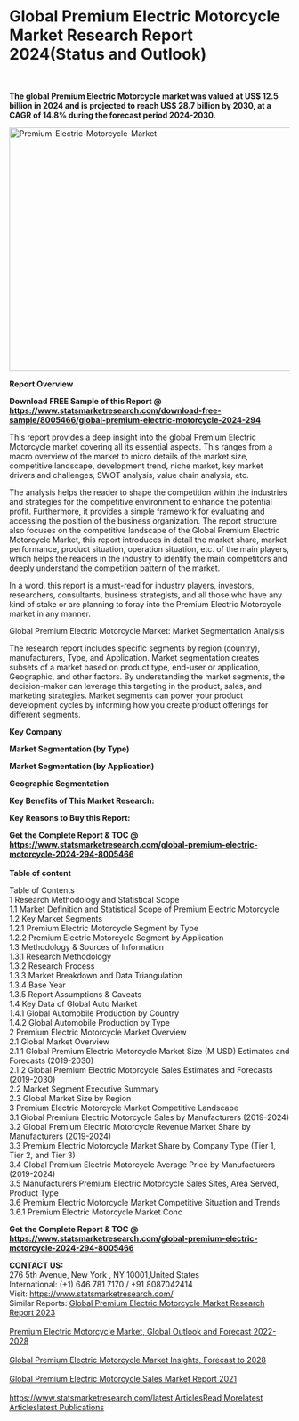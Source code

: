 <h1>Global Premium Electric Motorcycle Market Research Report 2024(Status and Outlook)</h1><br/><p><strong>The global Premium Electric Motorcycle market was valued at US$ 12.5 billion in 2024 and is projected to reach US$ 28.7 billion by 2030, at a <strong>CAGR</strong> of 14.8% during the forecast period 2024-2030.</strong></p><p><img alt="Premium-Electric-Motorcycle-Market" src="https://www.grandresearchstore.com/assets/report-images/Premium_Electric_Motorcycle_Market.png" style="height:438px; width:730px"></p><p><strong>Report Overview</strong></p><p><strong>Download FREE Sample of this Report @ <a href="https://www.statsmarketresearch.com/download-free-sample/8005466/global-premium-electric-motorcycle-2024-294">https://www.statsmarketresearch.com/download-free-sample/8005466/global-premium-electric-motorcycle-2024-294</a></strong></p><p>This report provides a deep insight into the global Premium Electric Motorcycle market covering all its essential aspects. This ranges from a macro overview of the market to micro details of the market size, competitive landscape, development trend, niche market, key market drivers and challenges, SWOT analysis, value chain analysis, etc.</p><p>The analysis helps the reader to shape the competition within the industries and strategies for the competitive environment to enhance the potential profit. Furthermore, it provides a simple framework for evaluating and accessing the position of the business organization. The report structure also focuses on the competitive landscape of the Global Premium Electric Motorcycle Market, this report introduces in detail the market share, market performance, product situation, operation situation, etc. of the main players, which helps the readers in the industry to identify the main competitors and deeply understand the competition pattern of the market.</p><p>In a word, this report is a must-read for industry players, investors, researchers, consultants, business strategists, and all those who have any kind of stake or are planning to foray into the Premium Electric Motorcycle market in any manner.</p><p>Global Premium Electric Motorcycle Market: Market Segmentation Analysis</p><p>The research report includes specific segments by region (country), manufacturers, Type, and Application. Market segmentation creates subsets of a market based on product type, end-user or application, Geographic, and other factors. By understanding the market segments, the decision-maker can leverage this targeting in the product, sales, and marketing strategies. Market segments can power your product development cycles by informing how you create product offerings for different segments.</p><p><strong>Key Company</strong></p><p><strong>Market Segmentation (by Type)</strong></p><p><strong>Market Segmentation (<strong>by Application</strong>)</strong></p><p><strong>Geographic Segmentation</strong></p><p><strong>Key Benefits of This Market Research:</strong></p><p><strong>Key <strong>Reasons to Buy</strong> this Report:</strong></p><div><b>Get the Complete Report & TOC @ <a href="https://www.statsmarketresearch.com/global-premium-electric-motorcycle-2024-294-8005466">https://www.statsmarketresearch.com/global-premium-electric-motorcycle-2024-294-8005466</a></b></div><br><b>Table of content</b><p>Table of Contents<br />1 Research Methodology and Statistical Scope<br />1.1 Market Definition and Statistical Scope of Premium Electric Motorcycle<br />1.2 Key Market Segments<br />1.2.1 Premium Electric Motorcycle Segment by Type<br />1.2.2 Premium Electric Motorcycle Segment by Application<br />1.3 Methodology & Sources of Information<br />1.3.1 Research Methodology<br />1.3.2 Research Process<br />1.3.3 Market Breakdown and Data Triangulation<br />1.3.4 Base Year<br />1.3.5 Report Assumptions & Caveats<br />1.4 Key Data of Global Auto Market<br />1.4.1 Global Automobile Production by Country<br />1.4.2 Global Automobile Production by Type<br />2 Premium Electric Motorcycle Market Overview<br />2.1 Global Market Overview<br />2.1.1 Global Premium Electric Motorcycle Market Size (M USD) Estimates and Forecasts (2019-2030)<br />2.1.2 Global Premium Electric Motorcycle Sales Estimates and Forecasts (2019-2030)<br />2.2 Market Segment Executive Summary<br />2.3 Global Market Size by Region<br />3 Premium Electric Motorcycle Market Competitive Landscape<br />3.1 Global Premium Electric Motorcycle Sales by Manufacturers (2019-2024)<br />3.2 Global Premium Electric Motorcycle Revenue Market Share by Manufacturers (2019-2024)<br />3.3 Premium Electric Motorcycle Market Share by Company Type (Tier 1, Tier 2, and Tier 3)<br />3.4 Global Premium Electric Motorcycle Average Price by Manufacturers (2019-2024)<br />3.5 Manufacturers Premium Electric Motorcycle Sales Sites, Area Served, Product Type<br />3.6 Premium Electric Motorcycle Market Competitive Situation and Trends<br />3.6.1 Premium Electric Motorcycle Market Conc<br><div><b>Get the Complete Report & TOC @ <a href="https://www.statsmarketresearch.com/global-premium-electric-motorcycle-2024-294-8005466">https://www.statsmarketresearch.com/global-premium-electric-motorcycle-2024-294-8005466</a></b></div></p> <b>CONTACT US:</b><br>276 5th Avenue, New York , NY 10001,United States<br>International: (+1) 646 781 7170 / +91 8087042414<br>Visit: <a href="https://www.statsmarketresearch.com/">https://www.statsmarketresearch.com/</a><br>Similar Reports: <a href="https://www.statsmarketresearch.com/global-premium-electric-motorcycle-2024-294-8005466">Global Premium Electric Motorcycle Market Research Report 2023</a><br/><br/><a href="https://www.statsmarketresearch.com/global-premium-electric-motorcycle-2024-294-8005466">Premium Electric Motorcycle Market, Global Outlook and Forecast 2022-2028</a><br/><br/><a href="https://www.statsmarketresearch.com/global-premium-electric-motorcycle-2024-294-8005466">Global Premium Electric Motorcycle Market Insights, Forecast to 2028</a><br/><br/><a href="https://www.statsmarketresearch.com/global-premium-electric-motorcycle-2024-294-8005466">Global Premium Electric Motorcycle Sales Market Report 2021</a><br/><br/><a href="https://gyeongbokgung.com">https://www.statsmarketresearch.com/</a><a href="https://hallyeomaritime.com">latest Articles</a><a href="https://jingwansa.com">Read More</a><a href=https://nguoiviet.jp/">latest Articles</a><a href="https://www.intelmarketresearch.com/">latest Publications</a>